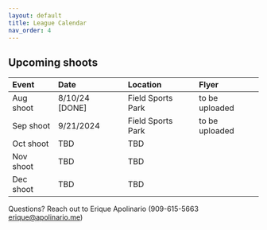 ```yaml
---
layout: default
title: League Calendar
nav_order: 4
---
```


## Upcoming shoots

| Event | Date | Location | Flyer |
|:------|:-----|:--------|:-------|
|Aug shoot | 8/10/24 [DONE] | Field Sports Park | to be uploaded |
|Sep shoot | 9/21/2024 | Field Sports Park | to be uploaded |
|Oct shoot | TBD | TBD |
|Nov shoot | TBD | TBD |
|Dec shoot | TBD | TBD |

Questions? Reach out to Erique Apolinario (909-615-5663 erique@apolinario.me)
